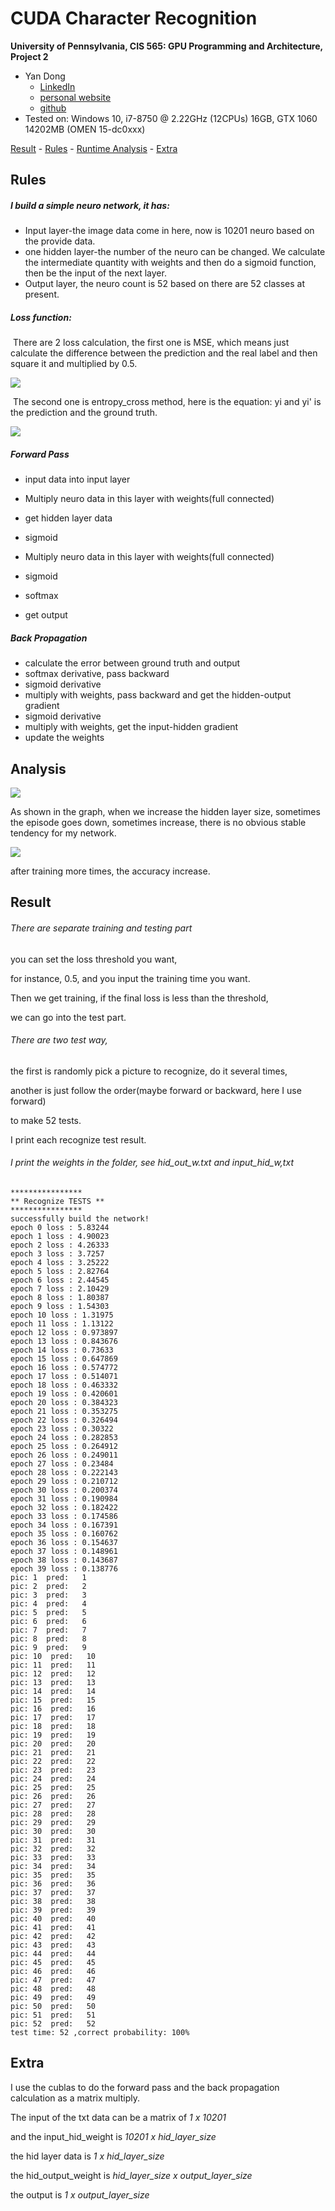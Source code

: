 CUDA Character Recognition
======================

**University of Pennsylvania, CIS 565: GPU Programming and Architecture, Project 2**

* Yan Dong
  - [LinkedIn](https://www.linkedin.com/in/yan-dong-572b1113b/)
  - [personal website](coffeier.com)
  - [github](https://github.com/coffeiersama)
* Tested on: Windows 10, i7-8750 @ 2.22GHz  (12CPUs)  16GB, GTX 1060 14202MB (OMEN 15-dc0xxx)



[Result](#result) - [Rules](#rules) - [Runtime Analysis](#analysis) - [Extra](#extra)



## Rules

##### I build a simple neuro network, it has:

- Input layer-the image data come in here, now is 10201 neuro based on the provide data.
- one hidden layer-the number of the neuro can be changed. We calculate the intermediate quantity with weights and then do a sigmoid function, then be the input of the next layer.
- Output layer, the neuro count is 52 based on there are 52 classes at present.

##### Loss function:

​	There are 2 loss calculation, the first one is MSE, which means just calculate the difference between the prediction and the real label and then square it and multiplied by 0.5.

![](img/eq1.png)

​	The second one is entropy_cross method, here is the equation: yi and yi' is the prediction and the ground truth.

![](img/eq2.png)

#####  Forward Pass

- input data into input layer

- Multiply neuro data in this layer with weights(full connected)

- get hidden layer data

- sigmoid

- Multiply neuro data in this layer with weights(full connected)

- sigmoid

- softmax 

- get output

  

##### Back Propagation

- calculate the error between ground truth and output
- softmax derivative, pass backward
- sigmoid derivative
- multiply with weights, pass backward and get the hidden-output gradient
- sigmoid derivative
- multiply with weights, get the input-hidden gradient
- update the weights



## Analysis

![](img/epi2.png)

As shown in the graph, when we increase the hidden layer size, sometimes the episode goes down, sometimes increase, there is no obvious stable tendency for my network.

![](img/acc.png)

after training more times, the accuracy increase.

## Result

###### There are separate training and testing part

you can set the loss threshold you want, 

for instance, 0.5, and you input the training time you want.

Then we get training, if the final loss is less than the threshold, 

we can go into the test part.

###### There are two test way,

the first is randomly pick a picture to recognize, do it several times,

another is just follow the order(maybe forward or backward, here I use forward)

to make 52 tests. 

I print each recognize test result.

###### I print the weights in the folder, see hid_out_w.txt and input_hid_w,txt

```
****************
** Recognize TESTS **
****************
successfully build the network!
epoch 0 loss : 5.83244
epoch 1 loss : 4.90023
epoch 2 loss : 4.26333
epoch 3 loss : 3.7257
epoch 4 loss : 3.25222
epoch 5 loss : 2.82764
epoch 6 loss : 2.44545
epoch 7 loss : 2.10429
epoch 8 loss : 1.80387
epoch 9 loss : 1.54303
epoch 10 loss : 1.31975
epoch 11 loss : 1.13122
epoch 12 loss : 0.973897
epoch 13 loss : 0.843676
epoch 14 loss : 0.73633
epoch 15 loss : 0.647869
epoch 16 loss : 0.574772
epoch 17 loss : 0.514071
epoch 18 loss : 0.463332
epoch 19 loss : 0.420601
epoch 20 loss : 0.384323
epoch 21 loss : 0.353275
epoch 22 loss : 0.326494
epoch 23 loss : 0.30322
epoch 24 loss : 0.282853
epoch 25 loss : 0.264912
epoch 26 loss : 0.249011
epoch 27 loss : 0.23484
epoch 28 loss : 0.222143
epoch 29 loss : 0.210712
epoch 30 loss : 0.200374
epoch 31 loss : 0.190984
epoch 32 loss : 0.182422
epoch 33 loss : 0.174586
epoch 34 loss : 0.167391
epoch 35 loss : 0.160762
epoch 36 loss : 0.154637
epoch 37 loss : 0.148961
epoch 38 loss : 0.143687
epoch 39 loss : 0.138776
pic: 1  pred:   1
pic: 2  pred:   2
pic: 3  pred:   3
pic: 4  pred:   4
pic: 5  pred:   5
pic: 6  pred:   6
pic: 7  pred:   7
pic: 8  pred:   8
pic: 9  pred:   9
pic: 10  pred:   10
pic: 11  pred:   11
pic: 12  pred:   12
pic: 13  pred:   13
pic: 14  pred:   14
pic: 15  pred:   15
pic: 16  pred:   16
pic: 17  pred:   17
pic: 18  pred:   18
pic: 19  pred:   19
pic: 20  pred:   20
pic: 21  pred:   21
pic: 22  pred:   22
pic: 23  pred:   23
pic: 24  pred:   24
pic: 25  pred:   25
pic: 26  pred:   26
pic: 27  pred:   27
pic: 28  pred:   28
pic: 29  pred:   29
pic: 30  pred:   30
pic: 31  pred:   31
pic: 32  pred:   32
pic: 33  pred:   33
pic: 34  pred:   34
pic: 35  pred:   35
pic: 36  pred:   36
pic: 37  pred:   37
pic: 38  pred:   38
pic: 39  pred:   39
pic: 40  pred:   40
pic: 41  pred:   41
pic: 42  pred:   42
pic: 43  pred:   43
pic: 44  pred:   44
pic: 45  pred:   45
pic: 46  pred:   46
pic: 47  pred:   47
pic: 48  pred:   48
pic: 49  pred:   49
pic: 50  pred:   50
pic: 51  pred:   51
pic: 52  pred:   52
test time: 52 ,correct probability: 100%
```



## Extra

I use the cublas to do the forward pass and the back propagation calculation as a matrix multiply.

The input of the txt data can be a matrix of  *1 x 10201*

and the input_hid_weight is *10201 x hid_layer_size*

the hid layer data is  *1 x hid_layer_size*

the hid_output_weight is  *hid_layer_size x output_layer_size*

the output is  *1 x output_layer_size*